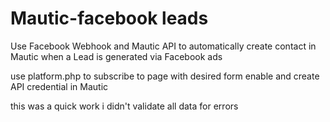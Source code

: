 # Mautic-facebook leads
Use Facebook Webhook and Mautic API to automatically create contact in Mautic when a Lead is generated via Facebook ads

use platform.php to subscribe to page with desired form
enable and create API credential in Mautic 

this was a quick work i didn't validate all data for errors

